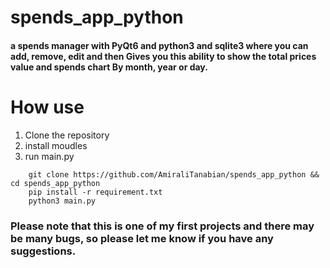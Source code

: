 # spends_app_python
<h4>
a spends manager with PyQt6 and python3 and sqlite3 where you can add, remove, edit and then Gives you this ability to show the total prices  value and spends chart By month, year or day.</h4>

# How use 
1) Clone the repository <br>
2) install moudles <br>
3) run main.py <br>

```
    git clone https://github.com/AmiraliTanabian/spends_app_python && cd spends_app_python
    pip install -r requirement.txt
    python3 main.py 
```

<h3>
Please note that this is one of my first projects and there may be many bugs, so please let me know if you have any suggestions.
</h3>


